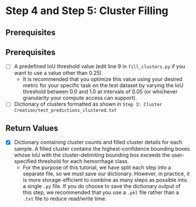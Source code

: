 # Step 4 and Step 5: Cluster Filling

## Prerequisites
## Prerequisites
- [ ] A predefined IoU threshold value (edit line 9 in ```fill_clusters.py``` if you want to use a value other than 0.25)
    - It is recommended that you optimize this value using your desired metric for your specific task on the test dataset by varying the IoU threshold between 0.0 and 1.0 at intervals of 0.05 (or whichever granularity your compute access can support).
- [ ] Dictionary of clusters formatted as shown in ```Step 3: Cluster Creation/test_predictions_clustered.txt```

## Return Values
- [x] Dictionary containing cluster counts and filled cluster details for each sample. A filled cluster contains the highest-confidence bounding boxes whose IoU with the cluster-delimiting bounding box exceeds the user-specified threshold for each hemorrhage class.
    - For the purpose of this tutorial, we have split each step into a separate file, so we must save our dictionary. However, in practice, it is more storage-efficient to combine as many steps as possible into a single ```.py``` file. If you do choose to save the dictionary output of this step, we recommended that you use a ```.pkl``` file rather than a ```.txt``` file to reduce read/write time.
